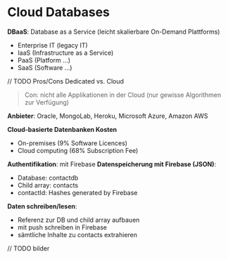 # Cloud Databases

**DBaaS**: Database as a Service (leicht skalierbare On-Demand Plattforms)

* Enterprise IT (legacy IT)
* IaaS (Infrastructure as a Service)
* PaaS	(Platform ...)
* SaaS (Software ...)

// TODO Pros/Cons Dedicated vs. Cloud
> Con: nicht alle Applikationen in der Cloud (nur gewisse Algorithmen zur Verfügung)

**Anbieter**: Oracle, MongoLab, Heroku, Microsoft Azure, Amazon AWS


**Cloud-basierte Datenbanken Kosten**

* On-premises (9% Software Licences)
* Cloud computing (68% Subscription Fee)

**Authentifikation**: mit Firebase
**Datenspeicherung mit Firebase (JSON)**:

* Database: contactdb
* Child array: contacts
* contactId: Hashes generated by Firebase

**Daten schreiben/lesen**:

* Referenz zur DB und child array aufbauen
* mit push schreiben in Firebase
* sämtliche Inhalte zu contacts extrahieren


// TODO bilder